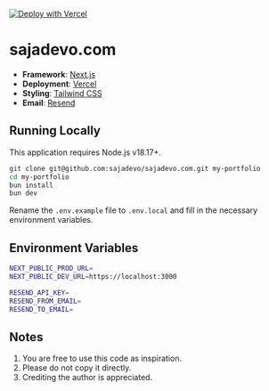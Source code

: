 [![Deploy with Vercel](https://vercel.com/button)](https://vercel.com/new/clone?repository-url=https%3A%2F%2Fgithub.com%2Fsajadevo%2Fsajadevo.com)

# sajadevo.com

- **Framework**: [Next.js](https://nextjs.org/)
- **Deployment**: [Vercel](https://vercel.com)
- **Styling**: [Tailwind CSS](https://tailwindcss.com)
- **Email**: [Resend](https://resend.com/)

## Running Locally

This application requires Node.js v18.17+.

```bash
git clone git@github.com:sajadevo/sajadevo.com.git my-portfolio
cd my-portfolio
bun install
bun dev
```

Rename the `.env.example` file to `.env.local` and fill in the necessary environment variables.

## Environment Variables

```bash
NEXT_PUBLIC_PROD_URL=
NEXT_PUBLIC_DEV_URL=https://localhost:3000

RESEND_API_KEY=
RESEND_FROM_EMAIL=
RESEND_TO_EMAIL=
```

## Notes

1. You are free to use this code as inspiration.
2. Please do not copy it directly.
3. Crediting the author is appreciated.
